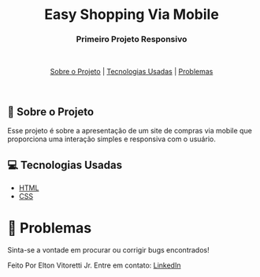 <h1 align="center">Easy Shopping Via Mobile</h1>

<h3 align="center">
  Primeiro Projeto Responsivo
</h3>

<br>

<p align="center">
  <a href="#shopping-cart-sobre-o-projeto">Sobre o Projeto</a> | 
  <a href="#computer-tecnologias">Tecnologias Usadas</a> | 
  <a href="#bug-problemas">Problemas</a>
</p>

<br>

## :shopping_cart: Sobre o Projeto

Esse projeto é sobre a apresentação de um site de compras via mobile que proporciona uma interação simples e responsiva com o usuário.
<br>

## :computer: Tecnologias Usadas

- [HTML](https://www.w3schools.com/html/)
- [CSS](https://www.w3schools.com/css/)


# :bug: Problemas

Sinta-se a vontade em procurar ou corrigir bugs encontrados!

Feito Por Elton Vitoretti Jr. Entre em contato: [LinkedIn](www.linkedin.com/in/elton-vitoretti-jr)
